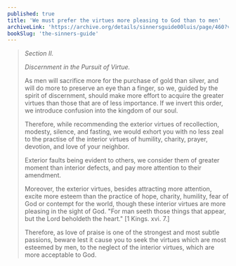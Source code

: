 ```yaml
---
published: true
title: 'We must prefer the virtues more pleasing to God than to men'
archiveLink: 'https://archive.org/details/sinnersguide00luis/page/460?view=theater'
bookSlug: 'the-sinners-guide'
---
```


> *Section II.*
> 
> *Discernment in the Pursuit of Virtue.*
> 
> As men will sacrifice more for the purchase of gold than silver, and will do more to preserve an eye than a finger, so we, guided by the spirit of discernment, should make more effort to acquire the greater virtues than those that are of less importance. If we invert this order, we introduce confusion into the kingdom of our soul.
> 
> Therefore, while recommending the exterior virtues of recollection, modesty, silence, and fasting, we would exhort you with no less zeal to the practise of the interior virtues of humility, charity, prayer, devotion, and love of your neighbor.
> 
> Exterior faults being evident to others, we consider them of greater moment than interior defects, and pay more attention to their amendment.
> 
> Moreover, the exterior virtues, besides attracting more attention, excite more esteem than the practice of hope, charity, humility, fear of God or contempt for the world, though these interior virtues are more pleasing in the sight of God. "For man seeth those things that appear, but the Lord beholdeth the heart." [1 Kings. xvi. 7.]
> 
> Therefore, as love of praise is one of the strongest and most subtle passions, beware lest it cause you to seek the virtues which are most esteemed by men, to the neglect of the interior virtues, which are more acceptable to God.

